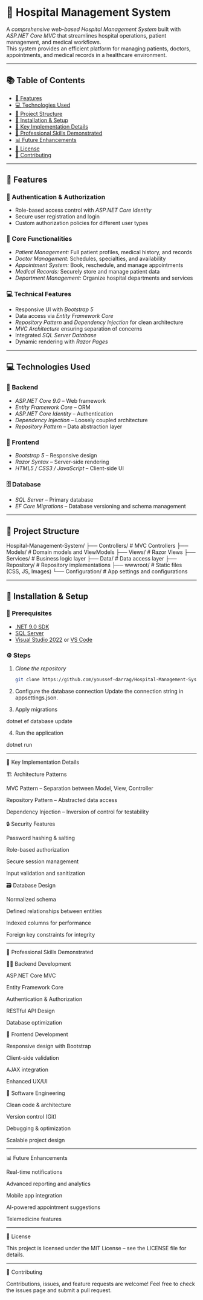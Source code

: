 # 🏥 Hospital Management System

A *comprehensive web-based Hospital Management System* built with *ASP.NET Core MVC* that streamlines hospital operations, patient management, and medical workflows.  
This system provides an efficient platform for managing patients, doctors, appointments, and medical records in a healthcare environment.

---

## 📚 Table of Contents
- [🚀 Features](#-features)
- [💻 Technologies Used](#-technologies-used)
- [📁 Project Structure](#-project-structure)
- [🔧 Installation & Setup](#-installation--setup)
- [🎯 Key Implementation Details](#-key-implementation-details)
- [🌟 Professional Skills Demonstrated](#-professional-skills-demonstrated)
- [📊 Future Enhancements](#-future-enhancements)
- [📄 License](#-license)
- [🤝 Contributing](#-contributing)

---

## 🚀 Features

### 🔐 Authentication & Authorization
- Role-based access control with *ASP.NET Core Identity*
- Secure user registration and login
- Custom authorization policies for different user types

### 🏥 Core Functionalities
- *Patient Management:* Full patient profiles, medical history, and records  
- *Doctor Management:* Schedules, specialties, and availability  
- *Appointment System:* Book, reschedule, and manage appointments  
- *Medical Records:* Securely store and manage patient data  
- *Department Management:* Organize hospital departments and services  

### 💻 Technical Features
- Responsive UI with *Bootstrap 5*  
- Data access via *Entity Framework Core*  
- *Repository Pattern* and *Dependency Injection* for clean architecture  
- *MVC Architecture* ensuring separation of concerns  
- Integrated *SQL Server Database*  
- Dynamic rendering with *Razor Pages*

---

## 💻 Technologies Used

### 🧠 Backend
- *ASP.NET Core 9.0* – Web framework  
- *Entity Framework Core* – ORM  
- *ASP.NET Core Identity* – Authentication  
- *Dependency Injection* – Loosely coupled architecture  
- *Repository Pattern* – Data abstraction layer  

### 🎨 Frontend
- *Bootstrap 5* – Responsive design  
- *Razor Syntax* – Server-side rendering  
- *HTML5 / CSS3 / JavaScript* – Client-side UI  

### 🗄 Database
- *SQL Server* – Primary database  
- *EF Core Migrations* – Database versioning and schema management  

---

## 📁 Project Structure

Hospital-Management-System/ ├── Controllers/          # MVC Controllers ├── Models/               # Domain models and ViewModels ├── Views/                # Razor Views ├── Services/             # Business logic layer ├── Data/                 # Data access layer ├── Repository/           # Repository implementations ├── wwwroot/              # Static files (CSS, JS, Images) └── Configuration/        # App settings and configurations

---

## 🔧 Installation & Setup

### 🧩 Prerequisites
- [.NET 9.0 SDK](https://dotnet.microsoft.com/download)
- [SQL Server](https://www.microsoft.com/en-us/sql-server/sql-server-downloads)
- [Visual Studio 2022](https://visualstudio.microsoft.com/) or [VS Code](https://code.visualstudio.com/)

### ⚙ Steps

1. *Clone the repository*
   ```bash
   git clone https://github.com/youssef-darrag/Hospital-Management-System.git

2. Configure the database connection
Update the connection string in appsettings.json.


3. Apply migrations

dotnet ef database update


4. Run the application

dotnet run




---

🎯 Key Implementation Details

🏗 Architecture Patterns

MVC Pattern – Separation between Model, View, Controller

Repository Pattern – Abstracted data access

Dependency Injection – Inversion of control for testability


🔒 Security Features

Password hashing & salting

Role-based authorization

Secure session management

Input validation and sanitization


🗃 Database Design

Normalized schema

Defined relationships between entities

Indexed columns for performance

Foreign key constraints for integrity



---

🌟 Professional Skills Demonstrated

👨‍💻 Backend Development

ASP.NET Core MVC

Entity Framework Core

Authentication & Authorization

RESTful API Design

Database optimization


💅 Frontend Development

Responsive design with Bootstrap

Client-side validation

AJAX integration

Enhanced UX/UI


🧩 Software Engineering

Clean code & architecture

Version control (Git)

Debugging & optimization

Scalable project design



---

📊 Future Enhancements

Real-time notifications

Advanced reporting and analytics

Mobile app integration

AI-powered appointment suggestions

Telemedicine features



---

📄 License

This project is licensed under the MIT License – see the LICENSE file for details.


---

🤝 Contributing

Contributions, issues, and feature requests are welcome!
Feel free to check the issues page and submit a pull request.
